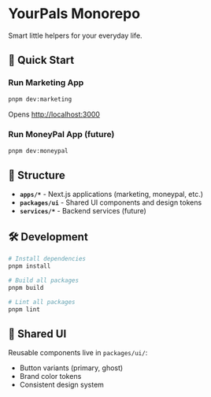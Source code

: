 # YourPals Monorepo

Smart little helpers for your everyday life.

## 🚀 Quick Start

### Run Marketing App
```bash
pnpm dev:marketing
```
Opens [http://localhost:3000](http://localhost:3000)

### Run MoneyPal App (future)
```bash
pnpm dev:moneypal
```

## 📁 Structure

- **`apps/*`** - Next.js applications (marketing, moneypal, etc.)
- **`packages/ui`** - Shared UI components and design tokens
- **`services/*`** - Backend services (future)

## 🛠 Development

```bash
# Install dependencies
pnpm install

# Build all packages
pnpm build

# Lint all packages
pnpm lint
```

## 🎨 Shared UI

Reusable components live in `packages/ui/`:
- Button variants (primary, ghost)
- Brand color tokens
- Consistent design system
